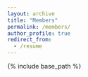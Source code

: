 ```yaml
---
layout: archive
title: "Members"
permalink: /members/
author_profile: true
redirect_from:
  - /resume
---
```



{% include base_path %}

